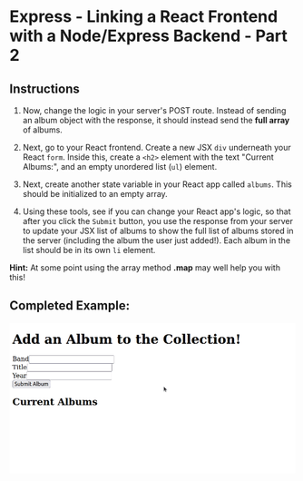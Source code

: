 # Express - Linking a React Frontend with a Node/Express Backend - Part 2

## Instructions

1. Now, change the logic in your server's POST route. Instead of sending an album object with the response, it should instead send the **full array** of albums. 

2. Next, go to your React frontend. Create a new JSX `div` underneath your React `form`. Inside this, create a `<h2>` element with the text "Current Albums:", and an empty unordered list (`ul`) element.

3. Next, create another state variable in your React app called `albums`. This should be initialized to an empty array.

4. Using these tools, see if you can change your React app's logic, so that after you click the `Submit` button, you use the response from your server to update your JSX list of albums to show the full list of albums stored in the server (including the album the user just added!). Each album in the list should be in its own `li` element.

**Hint:** At some point using the array method **.map** may well help you with this!

## Completed Example:

![Completed exercise demo](./example.gif)